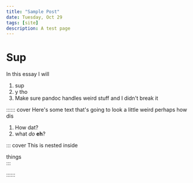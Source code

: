 ```yaml
---
title: "Sample Post"
date: Tuesday, Oct 29
tags: [site]
description: A test page
---
```


# Sup

In this essay I will

1. sup
2. y tho
3. Make sure pandoc handles weird stuff and I didn't break it


:::::: cover
Here's some text
that's going to look a little weird perhaps
    how dis


1. How dat?
2. what _do_ **eh**?

::: cover
This is nested
inside <div>things</div>
:::

::::::
